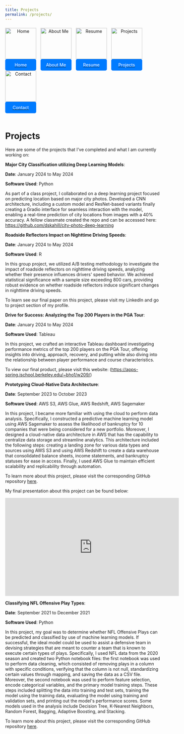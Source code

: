 ```yaml
---
title: Projects
permalink: /projects/
---
```


<div style="margin-top: 20px;">
    <a href="/" style="display: inline-block; text-align: center; margin-right: 10px;">
        <img src="/assets/img/home.png" alt="Home" style="width: 100px; height: 100px;"><br>
        <span style="display: block; background-color: #007bff; color: white; padding: 10px; border-radius: 5px;">Home</span>
    </a>
    <a href="/about" style="display: inline-block; text-align: center; margin-right: 10px;">
        <img src="/assets/img/about_me.png" alt="About Me" style="width: 100px; height: 100px;"><br>
        <span style="display: block; background-color: #007bff; color: white; padding: 10px; border-radius: 5px;">About Me</span>
    </a>
    <a href="/resume" style="display: inline-block; text-align: center; margin-right: 10px;">
        <img src="/assets/img/resume.png" alt="Resume" style="width: 100px; height: 100px;"><br>
        <span style="display: block; background-color: #007bff; color: white; padding: 10px; border-radius: 5px;">Resume</span>
    </a>
    <a href="/projects" style="display: inline-block; text-align: center; margin-right: 10px;">
        <img src="/assets/img/projects.png" alt="Projects" style="width: 100px; height: 100px;"><br>
        <span style="display: block; background-color: #007bff; color: white; padding: 10px; border-radius: 5px;">Projects</span>
    </a>
    <a href="/contact" style="display: inline-block; text-align: center; margin-right: 10px;">
        <img src="/assets/img/contact.png" alt="Contact" style="width: 100px; height: 100px;"><br>
        <span style="display: block; background-color: #007bff; color: white; padding: 10px; border-radius: 5px;">Contact</span>
    </a>
</div>

<br>

# Projects

Here are some of the projects that I've completed and what I am currently working on:

**Major City Classification utilizing Deep Learning Models**:

**Date**: January 2024 to May 2024

**Software Used**: Python

As part of a class project, I collaborated on a deep learning project focused on predicting location based on major city photos. Developed a CNN architecture, including a custom model and ResNet-based variants finally creating a Gradio interface for seamless interaction with the model, enabling a real-time prediction of city locations from images with a 40% accuracy. A fellow classmate created the repo and can be accessed here: https://github.com/dskahill/city-photo-deep-learning

**Roadside Reflectors Impact on Nighttime Driving Speeds**:

**Date**:  January 2024 to May 2024

**Software Used**: R

In this group project, we utilized A/B testing methodology to investigate the impact of roadside reflectors on nighttime driving speeds, analyzing whether their presence influences drivers' speed behavior. We achieved statistical significance with a sample size exceeding 800 cars, providing robust evidence on whether roadside reflectors induce significant changes in nighttime driving speeds.

To learn see our final paper on this project, please visit my LinkedIn and go to project section of my profile.

**Drive for Success: Analyzing the Top 200 Players in the PGA Tour**:

**Date**: January 2024 to May 2024

**Software Used**: Tableau

In this project, we crafted an interactive Tableau dashboard investigating performance metrics of the top 200 players on the PGA Tour, offering insights into driving, approach, recovery, and putting while also diving into the relationship between player performance and course characteristics.

To view our final product, please visit this website: (https://apps-spring.ischool.berkeley.edu/~bho1/w209/)


**Prototyping Cloud-Native Data Architecture**:

**Date**: September 2023 to October 2023

**Software Used**: AWS S3, AWS Glue, AWS Redshift, AWS Sagemaker

In this project, I became more familiar with using the cloud to perform data analysis. Specifically, I constructed a predictive machine learning model using AWS Sagemaker to assess the likelihood of bankruptcy for 10 companies that were being considered for a new portfolio. Moreover, I designed a cloud-native data architecture in AWS that has the capability to centralize data storage and streamline analytics. This architecture included the following steps: creating a landing zone for various data types and sources using AWS S3 and using AWS Redshift to create a data warehouse that consolidated balance sheets, income statements, and bankruptcy statuses for ease in access. Finally, I used AWS Glue to maintain efficient scalability and replicability through automation.

To learn more about this project, please visit the corresponding GitHub repository [here](https://github.com/hakhan2000/Design-Cloud-Data-Architecture).

My final presentation about this project can be found below:

<iframe width="560" height="315" src="https://www.youtube.com/embed/GnT2lOavsAY" frameborder="0" allow="accelerometer; autoplay; clipboard-write; encrypted-media; gyroscope; picture-in-picture" allowfullscreen></iframe>


**Classifying NFL Offensive Play Types**:

**Date**: September 2021 to December 2021

**Software Used**: Python

In this project, my goal was to determine whether NFL Offensive Plays can be predicted and classified by use of machine learning models. If successful, the ideal model could be used to assist a defensive team in devising strategies that are meant to counter a team that is known to execute certain types of plays. Specifically, I used NFL data from the 2020 season and created two Python notebook files: the first notebook was used to perform data cleaning, which consisted of removing plays in a column with specific conditions, verifying that the column is not null, standardizing certain values through mapping, and saving the data as a CSV file. Moreover, the second notebook was used to perform feature selection, encode categorical variables, and the primary model training steps. These steps included splitting the data into training and test sets, training the model using the training data, evaluating the model using training and validation sets, and printing out the model's performance scores. Some models used in the analysis include Decision Tree, K-Nearest Neighbors, Random Forest, Bagging, Adaptive Boosting, and Stacking.

To learn more about this project, please visit the corresponding GitHub repository [here](https://github.com/hakhan2000/Predicting-NFL-Offensive-Plays).
